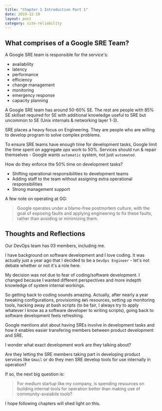 ```yaml
---
title: "Chapter 1 Introduction Part 1"
date: 2019-12-10
layout: post
category: site-reliability
---
```


## What comprises of a Google SRE Team?

A Google SRE team is responsible for the service's:

- availability
- latency
- performance
- efficiency
- change management
- monitoring
- emergency response
- capacity planning

A Google SRE team has around 50-60% SE. The rest are people with 85% SE skillset required for SE with additional knowledge useful to SRE but uncommon to SE (Unix internals & networking layer 1-3).

SRE places a heavy focus on Engineering. They are people who are willing to develop program to solve complex problems.

To ensure SRE teams have enough time for development tasks, Google limit the time spent on aggregate _ops_ work to 50%. Services should run & repair themselves - Google wants `automatic` system, not just `automated`.

How do they enforce the 50% time on development tasks?

- Shifting operational responsibilities to development teams
- Adding staff to the team without assigning extra operational responsibilities
- Strong management support

A few note on operating at GG:

> Google operates under a blame-free postmortem culture, with the goal of exposing faults and applying engineering to fix these faults, rather than avoiding or minimizing them.

## Thoughts and Reflections

Our DevOps team has 03 members, including me.

I have background on software development and I love coding. It was actually just a year ago that I decided to be a `DevOps Engineer` - let's not debate whether or not it's a role here.

My decision was not due to fear of coding/software development. I changed because I wanted different perspectives and more indepth knowledge of system internal workings.

So getting back to coding sounds amazing. Actually, after nearly a year tweaking configurations, provisioning `AWS` resources, setting up monitoring tools, hacking away at bash scripts (to be fair, I always try to apply whatever I know as a software developer to writing scripts), going back to software development feels refreshing.

Google mentions alot about having SREs involve in development tasks and how it enables easier transfering members between product development and SRE.

I wonder what exact development work are they talking about?

Are they letting the SRE members taking part in developing product services like `Gmail` or do they men SRE develop tools for use internally in operation?

If so, the next big question is:

> For medium startup like my company, is spending resources on building internal tools for operation better than making use of community-avaiabile tools?

I hope following chapters will shed light on this.
